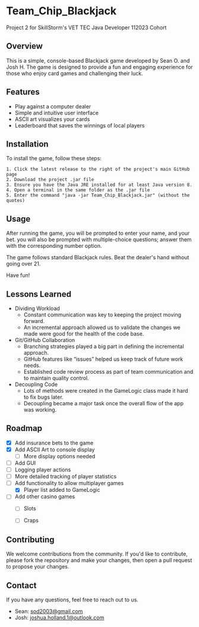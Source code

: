 # Team_Chip_Blackjack
Project 2 for SkillStorm's VET TEC Java Developer 112023 Cohort

## Overview
This is a simple, console-based Blackjack game developed by Sean O. and Josh H. The game is designed to provide a fun and engaging experience for those who enjoy card games and challenging their luck.

## Features
- Play against a computer dealer
- Simple and intuitive user interface
- ASCII art visualizes your cards
- Leaderboard that saves the winnings of local players

## Installation
To install the game, follow these steps:

    1. Click the latest release to the right of the project's main GitHub page
    2. Download the project .jar file
    3. Ensure you have the Java JRE installed for at least Java version 8.
    4. Open a terminal in the same folder as the .jar file
    5. Enter the command "java -jar Team_Chip_Blackjack.jar" (without the quotes)

## Usage
After running the game, you will be prompted to enter your name, and your bet. you will also be prompted with multiple-choice questions; answer them with the corresponding number option.

The game follows standard Blackjack rules. Beat the dealer's hand without going over 21.

Have fun!

## Lessons Learned
- Dividing Workload
    - Constant communication was key to keeping the project moving forward.
    - An incremental approach allowed us to validate the changes we made were good for the health of the code base.
- Git/GitHub Collaboration
    - Branching strategies played a big part in defining the incremental approach.
    - GitHub features like “issues” helped us keep track of future work needs.
    - Established code review process as part of team communication and to maintain quality control.
- Decoupling Code
    - Lots of methods were created in the GameLogic class made it hard to fix bugs later.
    - Decoupling became a major task once the overall flow of the app was working.

## Roadmap
- [X] Add insurance bets to the game
- [X] Add ASCII Art to console display
    - [ ] More display options needed
- [ ] Add GUI
- [ ] Logging player actions
- [ ] More detailed tracking of player statistics
- [ ] Add functionality to allow multiplayer games
    - [X] Player list added to GameLogic
- [ ] Add other casino games
    - [ ] Slots
    - [ ] Craps


## Contributing
We welcome contributions from the community. If you'd like to contribute, please fork the repository and make your changes, then open a pull request to propose your changes.

## Contact
If you have any questions, feel free to reach out to us.

- Sean: sod2003@gmail.com
- Josh: joshua.holland.1@outlook.com
